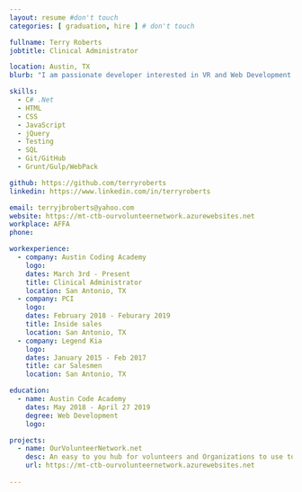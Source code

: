```yaml
---
layout: resume #don't touch
categories: [ graduation, hire ] # don't touch

fullname: Terry Roberts
jobtitle: Clinical Administrator

location: Austin, TX
blurb: "I am passionate developer interested in VR and Web Development. I like designing fully responsive websites that both look modern and have great UX/UI."

skills:
  - C# .Net
  - HTML
  - CSS
  - JavaScript
  - jQuery
  - Testing
  - SQL
  - Git/GitHub
  - Grunt/Gulp/WebPack

github: https://github.com/terryroberts
linkedin: https://www.linkedin.com/in/terryroberts

email: terryjbroberts@yahoo.com
website: https://mt-ctb-ourvolunteernetwork.azurewebsites.net
workplace: AFFA
phone:

workexperience:
  - company: Austin Coding Academy
    logo: 
    dates: March 3rd - Present
    title: Clinical Administrator
    location: San Antonio, TX
  - company: PCI 
    logo: 
    dates: February 2018 - Feburary 2019
    title: Inside sales 
    location: San Antonio, TX
  - company: Legend Kia
    logo: 
    dates: January 2015 - Feb 2017
    title: car Salesmen
    location: San Antonio, TX

education:
  - name: Austin Code Academy
    dates: May 2018 - April 27 2019
    degree: Web Development
    logo:

projects:
  - name: OurVolunteerNetwork.net
    desc: An easy to you hub for volunteers and Organizations to use to hire volunteers for work that needs to be done.
    url: https://mt-ctb-ourvolunteernetwork.azurewebsites.net
 
---
```

